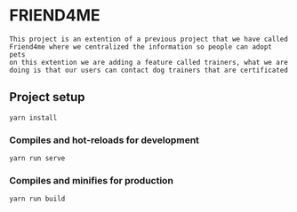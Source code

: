 # FRIEND4ME
```
This project is an extention of a previous project that we have called Friend4me where we centralized the information so people can adopt pets
on this extention we are adding a feature called trainers, what we are doing is that our users can contact dog trainers that are certificated
```
## Project setup
```
yarn install
```

### Compiles and hot-reloads for development
```
yarn run serve
```

### Compiles and minifies for production
```
yarn run build
```
